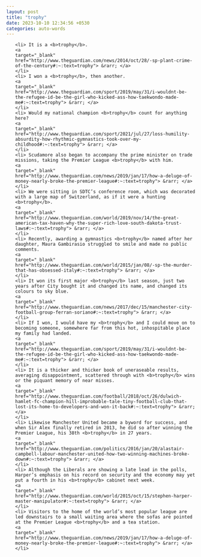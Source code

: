 ```yaml
---
layout: post
title: "trophy"
date: 2023-10-10 12:34:56 +0530
categories: auto-words
---
```

<ol>

    <li> It is a <b>trophy</b>.
    <a 
    target="_blank" 
    href="http://www.theguardian.com/news/2014/oct/28/-sp-plant-crime-of-the-century#:~:text=trophy"> &rarr; </a>
    </li>
    <li> I won a <b>trophy</b>, then another.
    <a 
    target="_blank" 
    href="http://www.theguardian.com/sport/2019/may/31/i-wouldnt-be-the-refugee-id-be-the-girl-who-kicked-ass-how-taekwondo-made-me#:~:text=trophy"> &rarr; </a>
    </li>
    <li> Would my national champion <b>trophy</b> count for anything here?
    <a 
    target="_blank" 
    href="http://www.theguardian.com/sport/2021/jul/27/loss-humility-absurdity-how-rhythmic-gymnastics-took-over-my-childhood#:~:text=trophy"> &rarr; </a>
    </li>
    <li> Scudamore also began to accompany the prime minister on trade missions, taking the Premier League <b>trophy</b> with him.
    <a 
    target="_blank" 
    href="http://www.theguardian.com/news/2019/jan/17/how-a-deluge-of-money-nearly-broke-the-premier-league#:~:text=trophy"> &rarr; </a>
    </li>
    <li> We were sitting in SDTC’s conference room, which was decorated with a large map of Switzerland, as if it were a hunting <b>trophy</b>.
    <a 
    target="_blank" 
    href="http://www.theguardian.com/world/2019/nov/14/the-great-american-tax-haven-why-the-super-rich-love-south-dakota-trust-laws#:~:text=trophy"> &rarr; </a>
    </li>
    <li> Recently, awarding a gymnastics <b>trophy</b> named after her daughter, Maura Gambirasio struggled to smile and made no public comments.
    <a 
    target="_blank" 
    href="http://www.theguardian.com/world/2015/jan/08/-sp-the-murder-that-has-obsessed-italy#:~:text=trophy"> &rarr; </a>
    </li>
    <li> It won its first major <b>trophy</b> last season, just two years after City bought it and changed its name, and changed its colours to sky blue.
    <a 
    target="_blank" 
    href="http://www.theguardian.com/news/2017/dec/15/manchester-city-football-group-ferran-soriano#:~:text=trophy"> &rarr; </a>
    </li>
    <li> If I won, I would have my <b>trophy</b> and I could move on to becoming someone, somewhere far from this hot, inhospitable place my family had landed.
    <a 
    target="_blank" 
    href="http://www.theguardian.com/sport/2019/may/31/i-wouldnt-be-the-refugee-id-be-the-girl-who-kicked-ass-how-taekwondo-made-me#:~:text=trophy"> &rarr; </a>
    </li>
    <li> It is a thicker and thicker book of uneraseable results, averaging disappointment, scattered through with <b>trophy</b> wins or the piquant memory of near misses.
    <a 
    target="_blank" 
    href="http://www.theguardian.com/football/2018/oct/26/dulwich-hamlet-fc-champion-hill-improbable-tale-tiny-football-club-that-lost-its-home-to-developers-and-won-it-back#:~:text=trophy"> &rarr; </a>
    </li>
    <li> Likewise Manchester United became a byword for success, and when Sir Alex finally retired in 2013, he did so after winning the Premier League, his 38th <b>trophy</b> in 27 years.
    <a 
    target="_blank" 
    href="http://www.theguardian.com/politics/2016/jan/20/alastair-campbell-labour-manchester-united-how-two-winning-machines-broke-down#:~:text=trophy"> &rarr; </a>
    </li>
    <li> Although the Liberals are showing a late lead in the polls, Harper’s emphasis on his record on security and the economy may yet put a fourth in his <b>trophy</b> cabinet next week.
    <a 
    target="_blank" 
    href="http://www.theguardian.com/world/2015/oct/15/stephen-harper-master-manipulator#:~:text=trophy"> &rarr; </a>
    </li>
    <li> Visitors to the home of the world’s most popular league are led downstairs to a small waiting area where the sofas are pointed at the Premier League <b>trophy</b> and a tea station.
    <a 
    target="_blank" 
    href="http://www.theguardian.com/news/2019/jan/17/how-a-deluge-of-money-nearly-broke-the-premier-league#:~:text=trophy"> &rarr; </a>
    </li>